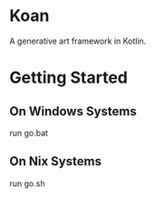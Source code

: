 # Koan
A generative art framework in Kotlin.

# Getting Started
## On Windows Systems
run go.bat
## On Nix Systems
run go.sh